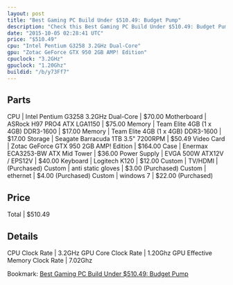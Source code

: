 ```yaml
---
layout: post
title: "Best Gaming PC Build Under $510.49: Budget Pump"
description: "Check this Best Gaming PC Build Under $510.49: Budget Pump. CPU: Intel Pentium G3258 3.2GHz Dual-Core, Motherboard: ASRock H97 PRO4 ATX LGA1150, Memory: Team Elite 4GB (1 "
date: "2015-10-05 02:28:41 UTC"
price: "$510.49"
cpu: "Intel Pentium G3258 3.2GHz Dual-Core"
gpu: "Zotac GeForce GTX 950 2GB AMP! Edition"
cpuclock: "3.2GHz"
gpuclock: "1.20Ghz"
buildid: "/b/y73Ff7"
---
```


## Parts

CPU | Intel Pentium G3258 3.2GHz Dual-Core | $70.00
Motherboard | ASRock H97 PRO4 ATX LGA1150 | $75.00
Memory | Team Elite 4GB (1 x 4GB) DDR3-1600 | $17.00
Memory | Team Elite 4GB (1 x 4GB) DDR3-1600 | $17.00
Storage | Seagate Barracuda 1TB 3.5" 7200RPM | $50.49
Video Card | Zotac GeForce GTX 950 2GB AMP! Edition | $164.00
Case | Enermax ECA3253-BW ATX Mid Tower | $36.00
Power Supply | EVGA 500W ATX12V / EPS12V | $40.00
Keyboard | Logitech K120 | $12.00
Custom | TV/HDMI | (Purchased)
Custom | anti static gloves | $3.00 (Purchased)
Custom | ethernet | $4.00 (Purchased)
Custom | windows 7 | $22.00 (Purchased)

## Price

Total | $510.49

## Details

CPU Clock Rate | 3.2GHz
GPU Core Clock Rate | 1.20Ghz
GPU Effective Memory Clock Rate | 7.02Ghz

Bookmark: [Best Gaming PC Build Under $510.49: Budget Pump](http://pcbuilders.github.io/2015/10/05/best-gaming-pc-build-under-510-dollars-dot-49-budget-pump/)

